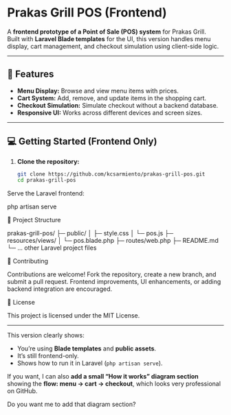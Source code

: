 # Prakas Grill POS (Frontend)

A **frontend prototype of a Point of Sale (POS) system** for Prakas Grill.  
Built with **Laravel Blade templates** for the UI, this version handles menu display, cart management, and checkout simulation using client-side logic.

---

## 🚀 Features

- **Menu Display:** Browse and view menu items with prices.
- **Cart System:** Add, remove, and update items in the shopping cart.
- **Checkout Simulation:** Simulate checkout without a backend database.
- **Responsive UI:** Works across different devices and screen sizes.

---

## 💻 Getting Started (Frontend Only)

1. **Clone the repository:**
   ```bash
   git clone https://github.com/kcsarmiento/prakas-grill-pos.git
   cd prakas-grill-pos
   
Serve the Laravel frontend:

php artisan serve


📂 Project Structure

prakas-grill-pos/
├─ public/
│  ├─ style.css
│  └─ pos.js
├─ resources/views/
│  └─ pos.blade.php
├─ routes/web.php
├─ README.md
└─ ... other Laravel project files

🤝 Contributing

Contributions are welcome! Fork the repository, create a new branch, and submit a pull request.
Frontend improvements, UI enhancements, or adding backend integration are encouraged.

📄 License

This project is licensed under the MIT License.

---

This version clearly shows:  

- You’re using **Blade templates** and **public assets**.  
- It’s still frontend-only.  
- Shows how to run it in Laravel (`php artisan serve`).  

If you want, I can also **add a small “How it works” diagram section** showing the **flow: menu → cart → checkout**, which looks very professional on GitHub.  

Do you want me to add that diagram section?
